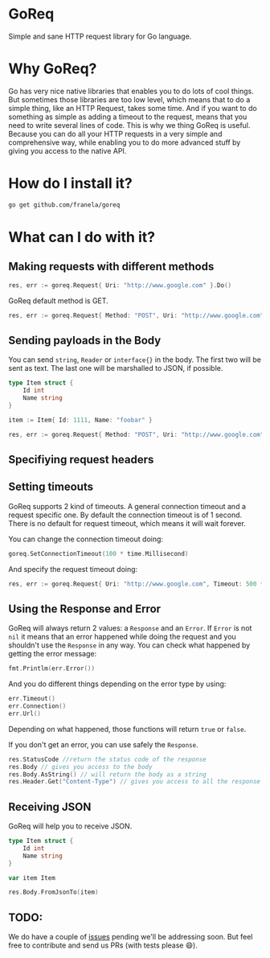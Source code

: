 GoReq
=======

Simple and sane HTTP request library for Go language.

Why GoReq?
==========

Go has very nice native libraries that enables you to do lots of cool things. But sometimes those libraries are too low level, which means that to do a simple thing, like an HTTP Request, takes some time. And if you want to do something as simple as adding a timeout to the request, means that you need to write several lines of code.
This is why we thing GoReq is useful. Because you can do all your HTTP requests in a very simple and comprehensive way, while enabling you to do more advanced stuff by giving you access to the native API.

How do I install it?
====================

```bash
go get github.com/franela/goreq
```

What can I do with it?
======================

## Making requests with different methods
```go
res, err := goreq.Request{ Uri: "http://www.google.com" }.Do()
```

GoReq default method is GET.

```go
res, err := goreq.Request{ Method: "POST", Uri: "http://www.google.com" }.Do()
```

## Sending payloads in the Body

You can send ```string```, ```Reader``` or ```interface{}``` in the body. The first two will be sent as text. The last one will be marshalled to JSON, if possible.

```go
type Item struct {
    Id int
    Name string
}

item := Item{ Id: 1111, Name: "foobar" }

res, err := goreq.Request{ Method: "POST", Uri: "http://www.google.com", Body: item }.Do()
```

## Specifiying request headers

## Setting timeouts

GoReq supports 2 kind of timeouts. A general connection timeout and a request specific one. By default the connection timeout is of 1 second. There is no default for request timeout, which means it will wait forever.

You can change the connection timeout doing:

```go
goreq.SetConnectionTimeout(100 * time.Millisecond)
```

And specify the request timeout doing:

```go
res, err := goreq.Request{ Uri: "http://www.google.com", Timeout: 500 * time.Millisecond }.Do()
```

## Using the Response and Error

GoReq will always return 2 values: a ```Response``` and an ```Error```.
If ```Error``` is not ```nil``` it means that an error happened while doing the request and you shouldn't use the ```Response``` in any way.
You can check what happened by getting the error message:

```go
fmt.Printlm(err.Error())
```
And you do different things depending on the error type by using:

```go
err.Timeout()
err.Connection()
err.Url()
```
Depending on what happened, those functions will return ```true``` or ```false```.

If you don't get an error, you can use safely the ```Response```.

```go
res.StatusCode //return the status code of the response
res.Body // gives you access to the body
res.Body.AsString() // will return the body as a string
res.Header.Get("Content-Type") // gives you access to all the response headers
```

## Receiving JSON

GoReq will help you to receive JSON.

```go
type Item struct {
    Id int
    Name string
}

var item Item

res.Body.FromJsonTo(item)
```

TODO:
-----

We do have a couple of [issues](https://github.com/franela/goreq/issues) pending we'll be addressing soon. But feel free to
contribute and send us PRs (with tests please :smile:).
